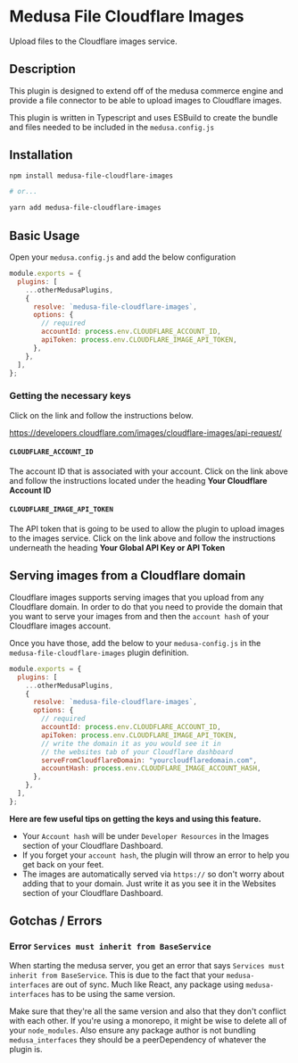 # Medusa File Cloudflare Images

Upload files to the Cloudflare images service.

## Description

This plugin is designed to extend off of the medusa commerce engine and provide a file connector to be able to upload images to Cloudflare images.

This plugin is written in Typescript and uses ESBuild to create the bundle and files needed to be included in the `medusa.config.js`

## Installation

```bash
npm install medusa-file-cloudflare-images

# or...

yarn add medusa-file-cloudflare-images
```

## Basic Usage

Open your `medusa.config.js` and add the below configuration

```js
module.exports = {
  plugins: [
    ...otherMedusaPlugins,
    {
      resolve: `medusa-file-cloudflare-images`,
      options: {
        // required
        accountId: process.env.CLOUDFLARE_ACCOUNT_ID,
        apiToken: process.env.CLOUDFLARE_IMAGE_API_TOKEN,
      },
    },
  ],
};
```

### Getting the necessary keys

Click on the link and follow the instructions below.

https://developers.cloudflare.com/images/cloudflare-images/api-request/

#### `CLOUDFLARE_ACCOUNT_ID`

The account ID that is associated with your account. Click on the link above and follow the instructions located under the heading **Your Cloudflare Account ID**

#### `CLOUDFLARE_IMAGE_API_TOKEN`

The API token that is going to be used to allow the plugin to upload images to the images service. Click on the link above and follow the instructions underneath the heading **Your Global API Key or API Token**

## Serving images from a Cloudflare domain

Cloudflare images supports serving images that you upload from any Cloudflare domain. In order to do that you need to provide the domain that you want to serve your images from and then the `account hash` of your Cloudflare images account.

Once you have those, add the below to your `medusa-config.js` in the `medusa-file-cloudflare-images` plugin definition.

```js
module.exports = {
  plugins: [
    ...otherMedusaPlugins,
    {
      resolve: `medusa-file-cloudflare-images`,
      options: {
        // required
        accountId: process.env.CLOUDFLARE_ACCOUNT_ID,
        apiToken: process.env.CLOUDFLARE_IMAGE_API_TOKEN,
        // write the domain it as you would see it in
        // the websites tab of your Cloudflare dashboard
        serveFromCloudflareDomain: "yourcloudflaredomain.com",
        accountHash: process.env.CLOUDFLARE_IMAGE_ACCOUNT_HASH,
      },
    },
  ],
};
```

**Here are few useful tips on getting the keys and using this feature.**

- Your `Account hash` will be under `Developer Resources` in the Images section of your Cloudflare Dashboard.
- If you forget your `account hash`, the plugin will throw an error to help you get back on your feet.
- The images are automatically served via `https://` so don't worry about adding that to your domain. Just write it as you see it in the Websites section of your Cloudflare Dashboard.

## Gotchas / Errors

### Error `Services must inherit from BaseService`

When starting the medusa server, you get an error that says `Services must inherit from BaseService`. This is due to the fact that your `medusa-interfaces` are out of sync. Much like React, any package using `medusa-interfaces` has to be using the same version.

Make sure that they're all the same version and also that they don't conflict with each other. If you're using a monorepo, it might be wise to delete all of your `node_modules`. Also ensure any package author is not bundling `medusa_interfaces` they should be a peerDependency of whatever the plugin is.
